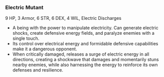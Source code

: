 ### Electric Mutant
9 HP, 3 Armor, 6 STR, 6 DEX, 4 WIL, Electric Discharges

- A being with the power to manipulate electricity. Can generate electric shocks, create defensive energy fields, and paralyze enemies with a single touch.
- Its control over electrical energy and formidable defensive capabilities make it a dangerous opponent.
- When critically damaged, releases a surge of electric energy in all directions, creating a shockwave that damages and momentarily stuns nearby enemies, while also harnessing the energy to reinforce its own defenses and resilience.

